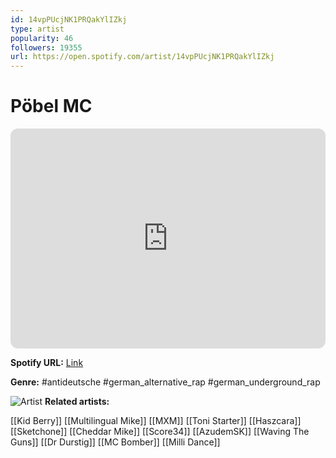 ```yaml
---
id: 14vpPUcjNK1PRQakYlIZkj
type: artist
popularity: 46
followers: 19355
url: https://open.spotify.com/artist/14vpPUcjNK1PRQakYlIZkj
---
```

# Pöbel MC

<iframe style="border-radius:12px" src="https://open.spotify.com/embed/artist/14vpPUcjNK1PRQakYlIZkj" width="100%" height="352" frameBorder="0" allowfullscreen="" allow="autoplay; clipboard-write; encrypted-media; fullscreen; picture-in-picture" loading="lazy"></iframe>

**Spotify URL:** [Link](https://open.spotify.com/artist/14vpPUcjNK1PRQakYlIZkj)

**Genre:**  #antideutsche #german_alternative_rap #german_underground_rap

![Artist](https://i.scdn.co/image/ab6761610000e5eb0434ed94e4c4eb75ecb8ebc8)
**Related artists:**

[[Kid Berry]]
[[Multilingual Mike]]
[[MXM]]
[[Toni Starter]]
[[Haszcara]]
[[Sketchone]]
[[Cheddar Mike]]
[[Score34]]
[[AzudemSK]]
[[Waving The Guns]]
[[Dr Durstig]]
[[MC Bomber]]
[[Milli Dance]]
